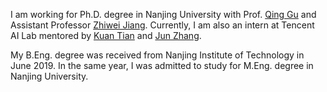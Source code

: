 I am working for Ph.D. degree in Nanjing University with Prof. [Qing Gu](https://isetnju.github.io/guq/index.html) and Assistant Professor [Zhiwei Jiang](https://zhiweinju.github.io).
Currently, I am also an intern at Tencent AI Lab mentored by [Kuan Tian](https://scholar.google.com/citations?user=zZeo7hwAAAAJ) and [Jun Zhang](https://junzhang.org).  

My B.Eng. degree was received from Nanjing Institute of Technology in June 2019. In the same year, I was admitted to study for M.Eng. degree in Nanjing University.
